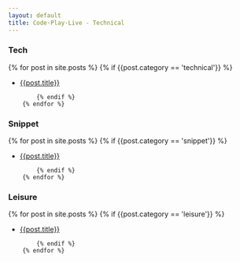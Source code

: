 ```yaml
---
layout: default
title: Code·Play·Live - Technical
---
```


<div class="row">
  <div class="col-sm-4 col-md-4">
  	<h3>Tech</h3>
	  {% for post in site.posts %}
			{% if {{post.category == 'technical'}} %}
		<ul>
		<li><a href="{{post.url}}">{{post.title}}</a></li>
		</ul>

			{% endif %}
		{% endfor %}
  </div>
  <div class="col-sm-4 col-md-4">
  	<h3>Snippet</h3>
	  {% for post in site.posts %}
			{% if {{post.category == 'snippet'}} %}
		<ul>
		<li><a href="{{post.url}}">{{post.title}}</a></li>
		</ul>

			{% endif %}
		{% endfor %}
  </div>
  <div class="col-sm-4 col-md-4">
    <h3>Leisure</h3>
	  {% for post in site.posts %}
			{% if {{post.category == 'leisure'}} %}
		<ul>
		<li><a href="{{post.url}}">{{post.title}}</a></li>
		</ul>

			{% endif %}
		{% endfor %}
  </div>
</div>